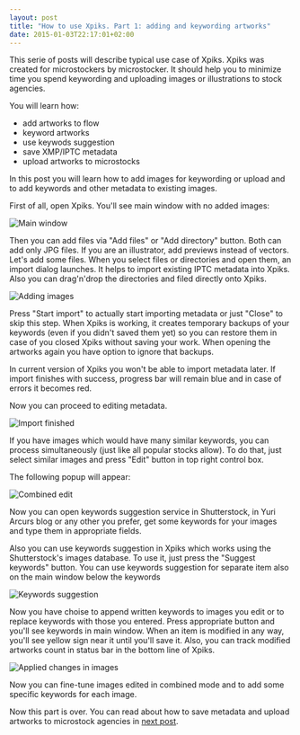 ```yaml
---
layout: post
title: "How to use Xpiks. Part 1: adding and keywording artworks"
date: 2015-01-03T22:17:01+02:00
---
```


This serie of posts will describe typical use case of Xpiks. Xpiks was created for microstockers by microstocker. It should help you to minimize time you spend keywording and uploading images or illustrations to stock agencies.

You will learn how:

- add artworks to flow
- keyword artworks
- use keywods suggestion
- save XMP/IPTC metadata
- upload artworks to microstocks

In this post you will learn how to add images for keywording or upload and to add keywords and other metadata to existing images.

First of all, open Xpiks. You'll see main window with no added images:

<img alt="Main window" src="{{site.url}}/images/howto/xpiks-qt-justopened.jpg" class="small-12 large-8" />

Then you can add files via "Add files" or "Add directory" button. Both can add only JPG files. If you are an illustrator, add previews instead of vectors. Let's add some files. When you select files or directories and open them, an import dialog launches. It helps to import existing IPTC metadata into Xpiks. Also you can drag'n'drop the directories and filed directly onto Xpiks.

<img alt="Adding images" src="{{site.url}}/images/howto/xpiks-qt-startimport.jpg" class="small-12 large-8 " />

Press "Start import" to actually start importing metadata or just "Close" to skip this step. <span class="gray">When Xpiks is working, it creates temporary backups of your keywords (even if you didn't saved them yet) so you can restore them in case of you closed Xpiks without saving your work. When opening the artworks again you have option to ignore that backups.</span>

In current version of Xpiks you won't be able to import metadata later. If import finishes with success, progress bar will remain blue and in case of errors it becomes red.

Now you can proceed to editing metadata.

<img alt="Import finished" src="{{site.url}}/images/howto/xpiks-qt-imported.jpg" class="small-12 large-8 " />

If you have images which would have many similar keywords, you can process simultaneously (just like all popular stocks allow). To do that, just select similar images and press "Edit" button in top right control box.

The following popup will appear:

<img alt="Combined edit" src="{{site.url}}/images/howto/xpiks-qt-combinededit.jpg" class="small-12 large-8" />

Now you can open keywords suggestion service in Shutterstock, in Yuri Arcurs blog or any other you prefer, get some keywords for your images and type them in appropriate fields.

Also you can use keywords suggestion in Xpiks which works using the Shutterstock's images database. To use it, just press the "Suggest keywords" button. <span class="gray">You can use keywords suggestion for separate item also on the main window below the keywords</span>

<img alt="Keywords suggestion" src="{{site.url}}/images/howto/xpiks-qt-keywords-suggestion.jpg" class="small-12 large-8" />

Now you have choise to append written keywords to images you edit or to replace keywords with those you entered. Press appropriate button and you'll see keywords in main window. When an item is modified in any way, you'll see yellow sign near it until you'll save it. Also, you can track modified artworks count in status bar in the bottom line of Xpiks.

<img alt="Applied changes in images" src="{{site.url}}/images/howto/xpiks-qt-combinededit-applied.jpg" class="small-12 large-8" />

Now you can fine-tune images edited in combined mode and to add some specific keywords for each image.

Now this part is over. You can read about how to save metadata and upload artworks to microstock agencies in <a href="{{site.url}}/blog/2015/how-to-use-xpiks-part-2">next post</a>.